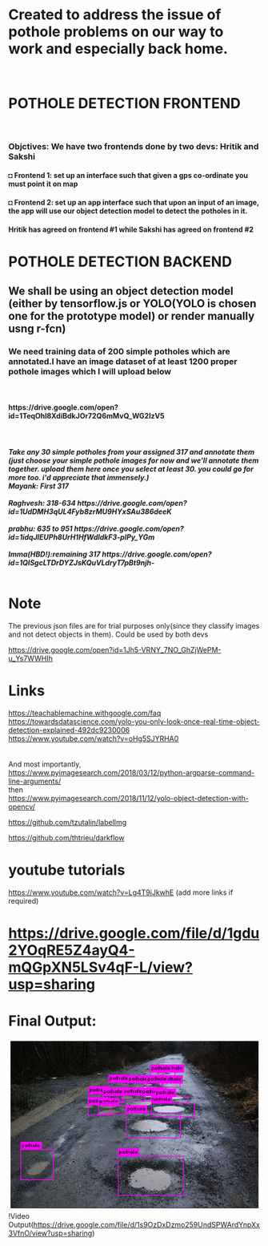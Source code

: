<h1>Created to address the issue of pothole problems on our way to work and especially back home.</h1>
<br>
<h1>POTHOLE DETECTION FRONTEND</h1>
<br>
<h3>Objctives: We have two frontends done by two devs: Hritik and Sakshi</h3>
<h4>◘ Frontend 1: set up an interface such that given a gps co-ordinate you must point it on map </h4>
<h4>◘ Frontend 2: set up an app interface such that upon an input of an image, the app will use our object detection model to detect the potholes in it.</h4>
<h4>Hritik has agreed on frontend #1 while Sakshi has agreed on frontend #2 </h4>

# POTHOLE DETECTION BACKEND
<h2>We shall be using an object detection model (either by tensorflow.js or YOLO(YOLO is chosen one for the prototype model) or render manually usng r-fcn)</h2>
<h3>We need training data of 200 simple potholes which are annotated.I have an image dataset of at least 1200 proper pothole images which I will upload below</h3>
<br>
<h4>https://drive.google.com/open?id=1TeqOhl8XdiBdkJOr72Q6mMvQ_WG2IzV5</h4>
<br>
<h5> Take any 30 simple potholes from your assigned 317 and annotate them (just choose your simple pothole images for now and we'll annotate them together. upload them here once you select at least 30. you could go for more too. i'd appreciate that immensely.)
<br>
Mayank: First 317 <br>
<br>
Raghvesh: 318-634 https://drive.google.com/open?id=1UdDMH3qUL4Fyb8zrMU9HYxSAu386deeK<br>
<br>
prabhu: 635 to 951 https://drive.google.com/open?id=1idqJIEUPh8UrH1HfWdldkF3-pIPy_YGm<br>
<br>
Imma(HBD!):remaining 317 https://drive.google.com/open?id=1QISgcLTDrDYZJsKQuVLdryT7pBt9njh-<br> 
<br>
  
# Note <br>
The previous json files are for trial purposes only(since they classify images and not detect objects in them). Could be used by both devs 
<br>
  
  
 https://drive.google.com/open?id=1Jh5-VRNY_7NO_GhZjWePM-u_Ys7WWHIh
 
 
# Links <br>
https://teachablemachine.withgoogle.com/faq <br>
https://towardsdatascience.com/yolo-you-only-look-once-real-time-object-detection-explained-492dc9230006 <br>
https://www.youtube.com/watch?v=oHg5SJYRHA0 <br>
<br><br>And most importantly,<br>
https://www.pyimagesearch.com/2018/03/12/python-argparse-command-line-arguments/ <br>
then <br>
https://www.pyimagesearch.com/2018/11/12/yolo-object-detection-with-opencv/
<br>

https://github.com/tzutalin/labelImg  <br>

https://github.com/thtrieu/darkflow
<br>



# youtube tutorials <br>
https://www.youtube.com/watch?v=Lg4T9iJkwhE
(add more links if required)

# https://drive.google.com/file/d/1gdu2YOqRE5Z4ayQ4-mQGpXN5LSv4qF-L/view?usp=sharing

# Final Output: 

![Image of detection](https://raw.githubusercontent.com/mayank-pq2q4/Pothole-Detection/master/outputs/pothole%20detection%20(1).png)
!Video Output(https://drive.google.com/file/d/1s9OzDxDzmo259UndSPWArdYnpXx3VfnO/view?usp=sharing)
